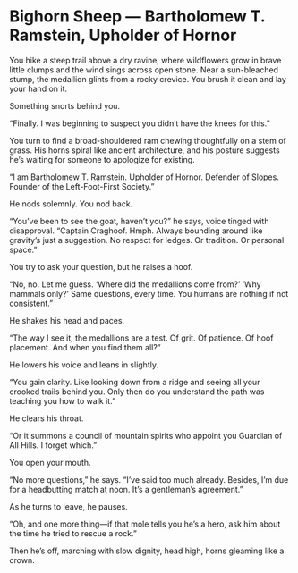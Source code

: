 # Bighorn Sheep — Bartholomew T. Ramstein, Upholder of Hornor

You hike a steep trail above a dry ravine, where wildflowers grow in brave little clumps and the wind sings across open stone. Near a sun-bleached stump, the medallion glints from a rocky crevice. You brush it clean and lay your hand on it.

Something snorts behind you.

“Finally. I was beginning to suspect you didn’t have the knees for this.”

You turn to find a broad-shouldered ram chewing thoughtfully on a stem of grass. His horns spiral like ancient architecture, and his posture suggests he’s waiting for someone to apologize for existing.

“I am Bartholomew T. Ramstein. Upholder of Hornor. Defender of Slopes. Founder of the Left-Foot-First Society.”

He nods solemnly. You nod back.

“You’ve been to see the goat, haven’t you?” he says, voice tinged with disapproval. “Captain Craghoof. Hmph. Always bounding around like gravity’s just a suggestion. No respect for ledges. Or tradition. Or personal space.”

You try to ask your question, but he raises a hoof.

“No, no. Let me guess. ‘Where did the medallions come from?’ ‘Why mammals only?’ Same questions, every time. You humans are nothing if not consistent.”

He shakes his head and paces.

“The way I see it, the medallions are a test. Of grit. Of patience. Of hoof placement. And when you find them all?”

He lowers his voice and leans in slightly.

“You gain clarity. Like looking down from a ridge and seeing all your crooked trails behind you. Only then do you understand the path was teaching you how to walk it.”

He clears his throat.

“Or it summons a council of mountain spirits who appoint you Guardian of All Hills. I forget which.”

You open your mouth.

“No more questions,” he says. “I’ve said too much already. Besides, I’m due for a headbutting match at noon. It’s a gentleman’s agreement.”

As he turns to leave, he pauses.

“Oh, and one more thing—if that mole tells you he’s a hero, ask him about the time he tried to rescue a rock.”

Then he’s off, marching with slow dignity, head high, horns gleaming like a crown.